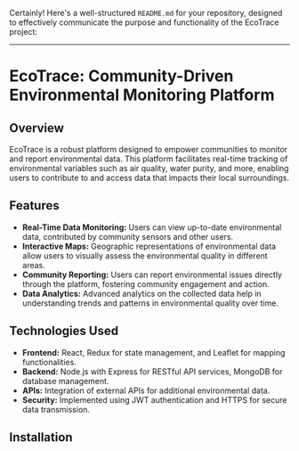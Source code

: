 Certainly! Here's a well-structured `README.md` for your repository, designed to effectively communicate the purpose and functionality of the EcoTrace project:

---

# EcoTrace: Community-Driven Environmental Monitoring Platform

## Overview
EcoTrace is a robust platform designed to empower communities to monitor and report environmental data. This platform facilitates real-time tracking of environmental variables such as air quality, water purity, and more, enabling users to contribute to and access data that impacts their local surroundings.

## Features
- **Real-Time Data Monitoring:** Users can view up-to-date environmental data, contributed by community sensors and other users.
- **Interactive Maps:** Geographic representations of environmental data allow users to visually assess the environmental quality in different areas.
- **Community Reporting:** Users can report environmental issues directly through the platform, fostering community engagement and action.
- **Data Analytics:** Advanced analytics on the collected data help in understanding trends and patterns in environmental quality over time.

## Technologies Used
- **Frontend:** React, Redux for state management, and Leaflet for mapping functionalities.
- **Backend:** Node.js with Express for RESTful API services, MongoDB for database management.
- **APIs:** Integration of external APIs for additional environmental data.
- **Security:** Implemented using JWT authentication and HTTPS for secure data transmission.

## Installation
